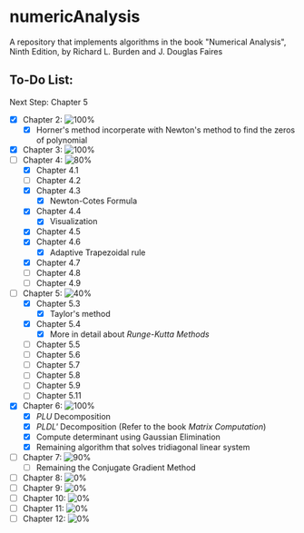 # numericAnalysis
A repository that implements algorithms in the book "Numerical Analysis", Ninth Edition, by Richard L. Burden and J. Douglas Faires

## To-Do List:
  Next Step: Chapter 5
- [x] Chapter 2: ![100%](https://progress-bar.dev/100)
  - [x] Horner's method incorperate with Newton's method to find the zeros of polynomial
- [x] Chapter 3: ![100%](https://progress-bar.dev/100)
- [ ] Chapter 4: ![80%](https://progress-bar.dev/80)
  - [x] Chapter 4.1
  - [ ] Chapter 4.2
  - [x] Chapter 4.3
    - [x] Newton-Cotes Formula
  - [x] Chapter 4.4
    - [x] Visualization
  - [x] Chapter 4.5
  - [x] Chapter 4.6
    - [x] Adaptive Trapezoidal rule
  - [x] Chapter 4.7
  - [ ] Chapter 4.8
  - [ ] Chapter 4.9
- [ ] Chapter 5: ![40%](https://progress-bar.dev/40)
  - [x] Chapter 5.3
    - [x] Taylor's method
  - [x] Chapter 5.4
    - [x] More in detail about _Runge-Kutta Methods_
  - [ ] Chapter 5.5
  - [ ] Chapter 5.6
  - [ ] Chapter 5.7
  - [ ] Chapter 5.8
  - [ ] Chapter 5.9
  - [ ] Chapter 5.11
- [x] Chapter 6: ![100%](https://progress-bar.dev/100)
  - [x] _PLU_ Decomposition
  - [x] _PLDL'_ Decomposition (Refer to the book _Matrix Computation_) 
  - [x] Compute determinant using Gaussian Elimination
  - [x] Remaining algorithm that solves tridiagonal linear system
- [ ] Chapter 7: ![90%](https://progress-bar.dev/90)
  - [ ] Remaining the Conjugate Gradient Method
- [ ] Chapter 8: ![0%](https://progress-bar.dev/0)
- [ ] Chapter 9: ![0%](https://progress-bar.dev/0)
- [ ] Chapter 10: ![0%](https://progress-bar.dev/0)
- [ ] Chapter 11: ![0%](https://progress-bar.dev/0)
- [ ] Chapter 12: ![0%](https://progress-bar.dev/0)
